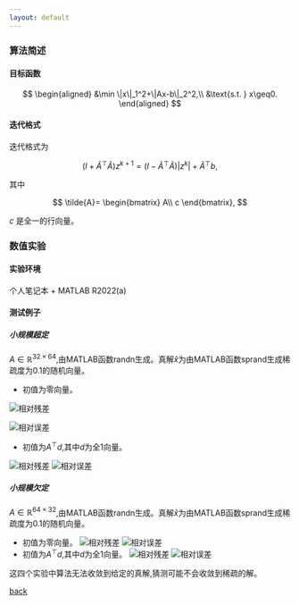 ```yaml
---
layout: default
---
```

### 算法简述
#### 目标函数
$$
\begin{aligned}
&\min \|x\|_1^2+\|Ax-b\|_2^2,\\
&\text{s.t. } x\geq0.
\end{aligned}
$$
#### 迭代格式
迭代格式为

$$
(I + \tilde{A}^{\top}\tilde{A})z^{k+1}=(I - \tilde{A}^{\top}\tilde{A})|z^k|+\tilde{A}^{\top}b,
$$

其中

$$
\tilde{A}=
\begin{bmatrix}
A\\
c
\end{bmatrix},
$$

$c$ 是全一的行向量。

### 数值实验

#### 实验环境
个人笔记本 + MATLAB R2022(a)
#### 测试例子
##### 小规模超定
$A\in\mathbb{R}^{32\times64}$,由MATLAB函数randn生成。真解$\hat x$为由MATLAB函数sprand生成稀疏度为0.1的随机向量。

* 初值为零向量。

![相对残差](figure/mod_l1/RES_test1.png "相对残差")

![相对误差](figure/mod_l1/ERR_test1.png "相对误差")
* 初值为$A^{\top}d$,其中$d$为全1向量。

![相对残差](figure/mod_l1/RES_test2.png "相对残差")
![相对误差](figure/mod_l1/ERR_test2.png "相对误差")

##### 小规模欠定
$A\in\mathbb{R}^{64\times32}$,由MATLAB函数randn生成。真解$\hat x$为由MATLAB函数sprand生成稀疏度为0.1的随机向量。

* 初值为零向量。
![相对残差](./figure/mod_l1/RES_test3.png "相对残差")
![相对误差](./figure/mod_l1/ERR_test3.png "相对误差")
* 初值为$A^{\top}d$,其中$d$为全1向量。
![相对残差](./figure/mod_l1/RES_test4.png "相对残差")
![相对误差](./figure/mod_l1/ERR_test4.png "相对误差")

这四个实验中算法无法收敛到给定的真解,猜测可能不会收敛到稀疏的解。

[back](./)







